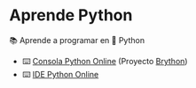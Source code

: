 # Aprende Python

📚 Aprende a programar en 🐍 Python

- ⌨️ [Consola Python Online](https://cdn.rawgit.com/RDCH106/aprende-python/master/python-console.html) (Proyecto [Brython](https://github.com/brython-dev/brython))
- ⌨️ [IDE Python Online](https://cdn.rawgit.com/RDCH106/aprende-python/master/python-editor.html)

